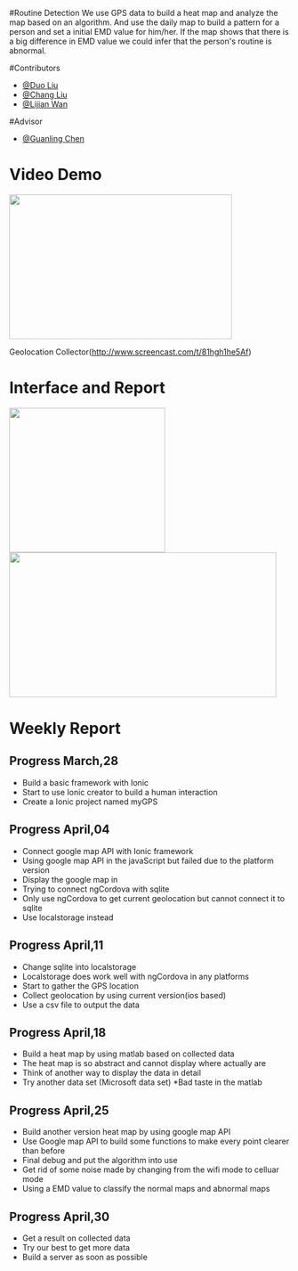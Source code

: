 #Routine Detection
We use GPS data to build a heat map and analyze the map based on an algorithm. 
And use the daily map to build a pattern for a person and set a initial EMD value for him/her.
If the map shows that there is a big difference in EMD value we could infer that the person's routine is abnormal.

#Contributors
* [@Duo Liu](https://github.com/DuoL)
* [@Chang Liu](https://github.com/deercoder)
* [@Lijian Wan](https://github.com/LijianWan)

#Advisor
* [@Guanling Chen](https://github.com/gchenhub)

# Video Demo
<img src="https://github.com/uml-ubicomp-2016-spring/ubicomp16-GPSCollector/blob/master/ScreenShot/Get%20GPS.png?raw=true" width="400" height="260">

Geolocation Collector(http://www.screencast.com/t/81hgh1he5Af)

# Interface and Report
<img src="https://github.com/uml-ubicomp-2016-spring/ubicomp16-GPSCollector/blob/master/ScreenShot/Interface.png?raw=true" width="280" height="260">
<img src="https://github.com/uml-ubicomp-2016-spring/ubicomp16-GPSCollector/blob/master/ScreenShot/heatmap.png" width="480" height="260">

# Weekly Report
## Progress   March,28

* Build a basic framework with Ionic
* Start to use Ionic creator to build a human interaction
* Create a Ionic project named myGPS

## Progress   April,04

* Connect google map API with Ionic framework
* Using google map API in the javaScript but failed due to the platform version
* Display the google map in <div>
* Trying to connect ngCordova with sqlite
* Only use ngCordova to get current geolocation but cannot connect it to sqlite
* Use localstorage instead

## Progress   April,11

* Change sqlite into localstorage
* Localstorage does work well with ngCordova in any platforms
* Start to gather the GPS location
* Collect geolocation by using current version(ios based)
* Use a csv file to output the data
  
## Progress   April,18

* Build a heat map by using matlab based on collected data
* The heat map is so abstract and cannot display where actually are
* Think of another way to display the data in detail  
* Try another data set (Microsoft data set)
  *Bad taste in the matlab


## Progress   April,25

* Build another version heat map by using google map API
* Use Google map API to build some functions to make every point clearer than before
* Final debug and put the algorithm into use
* Get rid of some noise made by changing from the wifi mode to celluar mode
* Using a EMD value to classify the normal maps and abnormal maps
  
## Progress   April,30

* Get a result on collected data 
* Try our best to get more data
* Build a server as soon as possible